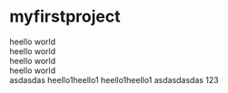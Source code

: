 # myfirstproject

heello world  
heello world  
heello world  
heello world  
asdasdas
heello1heello1
heello1heello1
asdasdasdas
123